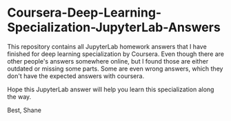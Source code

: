 # Coursera-Deep-Learning-Specialization-JupyterLab-Answers

This repository contains all JupyterLab homework answers that I have finished for deep learning specialization by Coursera.
Even though there are other people's answers somewhere online, but I found those are either outdated or missing some parts. 
Some are even wrong answers, which they don't have the expected answers with coursera. 

Hope this JupyterLab answer will help you learn this specialization along the way.

Best,
Shane
